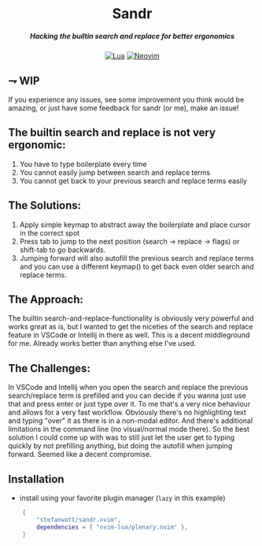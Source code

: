 <div align="center">

# Sandr

##### Hacking the builtin search and replace for better ergonomics

[![Lua](https://img.shields.io/badge/Lua-blue.svg?style=for-the-badge&logo=lua)](http://www.lua.org)
[![Neovim](https://img.shields.io/badge/Neovim%200.5+-green.svg?style=for-the-badge&logo=neovim)](https://neovim.io)

</div>

## ⇁ WIP

If you experience any issues, see some improvement you think would be amazing, or just have some
feedback for sandr (or me), make an issue!

## The builtin search and replace is not very ergonomic:

1. You have to type boilerplate every time
2. You cannot easily jump between search and replace terms
3. You cannot get back to your previous search and replace terms easily

## The Solutions:

1. Apply simple keymap to abstract away the boilerplate and place cursor in the correct spot
2. Press tab to jump to the next position (search -> replace -> flags) or shift-tab to go backwards.
3. Jumping forward will also autofill the previous search and replace terms and
   you can use a different keymap(<C-Space>) to get back even older search and replace terms.

## The Approach:

The builtin search-and-replace-functionality is obviously very powerful and works great as is,
but I wanted to get the niceties of the search and replace feature in VSCode or Intellij in there as well.
This is a decent middleground for me. Already works better than anything else I've used.

## The Challenges:

In VSCode and Intellij when you open the search and replace the previous search/replace term is prefilled
and you can decide if you wanna just use that and press enter or just type over it.
To me that's a very nice behaviour and allows for a very fast workflow.
Obviously there's no highlighting text and typing "over" it as there is in a non-modal editor.
And there's additional limitations in the command line (no visual/normal mode there).
So the best solution I could come up with was to still just let the user get to typing quickly by not prefilling anything,
but doing the autofill when jumping forward. Seemed like a decent compromise.

## Installation

-   install using your favorite plugin manager (`lazy` in this example)

```lua
	{
		"stefanwatt/sandr.nvim",
        dependencies = { "nvim-lua/plenary.nvim" },
    }
```
